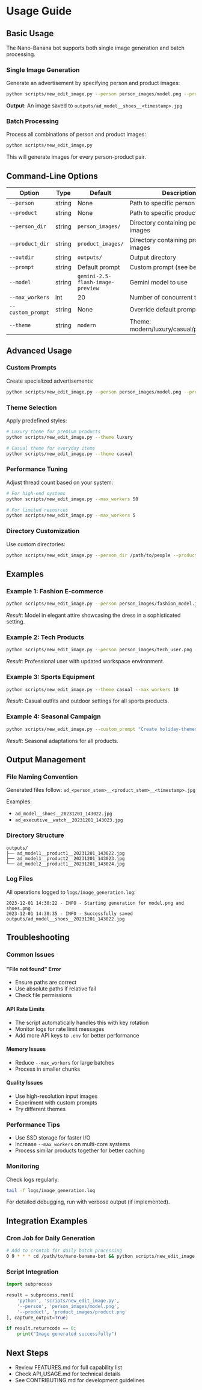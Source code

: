 # Usage Guide

## Basic Usage

The Nano-Banana bot supports both single image generation and batch processing.

### Single Image Generation

Generate an advertisement by specifying person and product images:

```bash
python scripts/new_edit_image.py --person person_images/model.png --product product_images/shoes.png
```

**Output**: An image saved to `outputs/ad_model__shoes__<timestamp>.jpg`

### Batch Processing

Process all combinations of person and product images:

```bash
python scripts/new_edit_image.py
```

This will generate images for every person-product pair.

## Command-Line Options

| Option | Type | Default | Description |
|--------|------|---------|-------------|
| `--person` | string | None | Path to specific person image |
| `--product` | string | None | Path to specific product image |
| `--person_dir` | string | `person_images/` | Directory containing person images |
| `--product_dir` | string | `product_images/` | Directory containing product images |
| `--outdir` | string | `outputs/` | Output directory |
| `--prompt` | string | Default prompt | Custom prompt (see below) |
| `--model` | string | `gemini-2.5-flash-image-preview` | Gemini model to use |
| `--max_workers` | int | 20 | Number of concurrent threads |
| `--custom_prompt` | string | None | Override default prompt |
| `--theme` | string | `modern` | Theme: modern/luxury/casual/professional |

## Advanced Usage

### Custom Prompts

Create specialized advertisements:

```bash
python scripts/new_edit_image.py --person person_images/model.png --product product_images/watch.png --custom_prompt "Create a luxurious watch advertisement in a high-end store setting with dramatic lighting"
```

### Theme Selection

Apply predefined styles:

```bash
# Luxury theme for premium products
python scripts/new_edit_image.py --theme luxury

# Casual theme for everyday items
python scripts/new_edit_image.py --theme casual
```

### Performance Tuning

Adjust thread count based on your system:

```bash
# For high-end systems
python scripts/new_edit_image.py --max_workers 50

# For limited resources
python scripts/new_edit_image.py --max_workers 5
```

### Directory Customization

Use custom directories:

```bash
python scripts/new_edit_image.py --person_dir /path/to/people --product_dir /path/to/products --outdir /path/to/results
```

## Examples

### Example 1: Fashion E-commerce

```bash
python scripts/new_edit_image.py --person person_images/fashion_model.jpg --product product_images/dress.jpg --theme luxury
```

*Result*: Model in elegant attire showcasing the dress in a sophisticated setting.

### Example 2: Tech Products

```bash
python scripts/new_edit_image.py --person person_images/tech_user.png --product product_images/laptop.png --theme modern --custom_prompt "Create a modern tech advertisement showing the laptop in a sleek workspace"
```

*Result*: Professional user with updated workspace environment.

### Example 3: Sports Equipment

```bash
python scripts/new_edit_image.py --theme casual --max_workers 10
```

*Result*: Casual outfits and outdoor settings for all sports products.

### Example 4: Seasonal Campaign

```bash
python scripts/new_edit_image.py --custom_prompt "Create holiday-themed advertisements with festive decorations and winter clothing"
```

*Result*: Seasonal adaptations for all products.

## Output Management

### File Naming Convention
Generated files follow: `ad_<person_stem>__<product_stem>__<timestamp>.jpg`

Examples:
- `ad_model__shoes__20231201_143022.jpg`
- `ad_executive__watch__20231201_143023.jpg`

### Directory Structure
```
outputs/
├── ad_model1__product1__20231201_143022.jpg
├── ad_model1__product2__20231201_143023.jpg
└── ad_model2__product1__20231201_143024.jpg
```

### Log Files
All operations logged to `logs/image_generation.log`:
```
2023-12-01 14:30:22 - INFO - Starting generation for model.png and shoes.png
2023-12-01 14:30:35 - INFO - Successfully saved outputs/ad_model__shoes__20231201_143022.jpg
```

## Troubleshooting

### Common Issues

#### "File not found" Error
- Ensure paths are correct
- Use absolute paths if relative fail
- Check file permissions

#### API Rate Limits
- The script automatically handles this with key rotation
- Monitor logs for rate limit messages
- Add more API keys to `.env` for better performance

#### Memory Issues
- Reduce `--max_workers` for large batches
- Process in smaller chunks

#### Quality Issues
- Use high-resolution input images
- Experiment with custom prompts
- Try different themes

### Performance Tips

- Use SSD storage for faster I/O
- Increase `--max_workers` on multi-core systems
- Process similar products together for better caching

### Monitoring

Check logs regularly:
```bash
tail -f logs/image_generation.log
```

For detailed debugging, run with verbose output (if implemented).

## Integration Examples

### Cron Job for Daily Generation
```bash
# Add to crontab for daily batch processing
0 9 * * * cd /path/to/nano-banana-bot && python scripts/new_edit_image.py
```

### Script Integration
```python
import subprocess

result = subprocess.run([
    'python', 'scripts/new_edit_image.py',
    '--person', 'person_images/model.png',
    '--product', 'product_images/product.png'
], capture_output=True)

if result.returncode == 0:
    print("Image generated successfully")
```

## Next Steps

- Review FEATURES.md for full capability list
- Check API_USAGE.md for technical details
- See CONTRIBUTING.md for development guidelines
